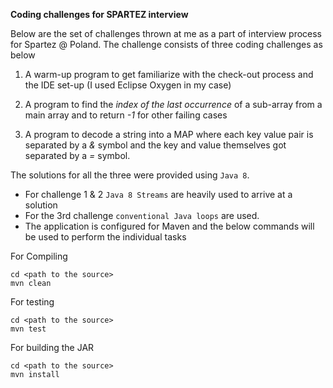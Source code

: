 **Coding challenges for SPARTEZ interview**

Below are the set of challenges thrown at me as a part of interview process for Spartez @ Poland. The challenge consists of three coding challenges as below

1. A warm-up program to get familiarize with the check-out process and the IDE set-up (I used Eclipse Oxygen in my case)

2. A program to find the *index of the last occurrence* of a sub-array from a main array and to return *-1* for other failing cases

3. A program to decode a string into a MAP where each key value pair is separated by a *&* symbol and the key and value themselves got separated by a *=* symbol.

The solutions for all the three were provided using `Java 8`.

* For challenge 1 & 2 `Java 8 Streams` are heavily used to arrive at a solution
* For the 3rd challenge `conventional Java loops` are used.
* The application is configured for Maven and the below commands will be used to perform the individual tasks

For Compiling

```
cd <path to the source>
mvn clean
```

For testing

```
cd <path to the source>
mvn test
```

For building the JAR

```
cd <path to the source>
mvn install
```